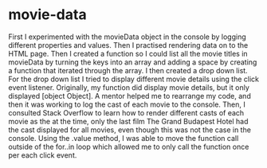 # movie-data
First I experimented with the movieData object in the console by logging different properties and values. Then I practised rendering data on to the HTML page. Then I created a function so I could list all the movie titles in movieData by turning the keys into an array and adding a space by creating a function that iterated through the array. I then created a drop down list. For the drop down list I tried to display different movie details using the click event listener. Originally, my function did display movie details, but it only displayed [object Object]. A mentor helped me to rearrange my code, and then it was working to log the cast of each movie to the console. Then, I consulted Stack Overflow to learn how to render different casts of each movie as the at the time, only the last film The Grand Budapest Hotel had the cast displayed for all movies, even though this was not the case in the console. Using the .value method, I was able to move the function call outside of the for..in loop which allowed me to only call the function once per each click event.